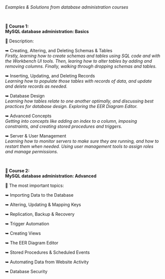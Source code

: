 *Examples & Solutions from database administration courses*

<br/>

**📌 Course  1: <br/>
MySQL database administration: Basics**

📝 Description:

➥ Creating, Altering, and Deleting Schemas & Tables <br/>
*Firstly, learning how to create schemas and tables using SQL code and with the Workbench UI tools. Then, learing how to alter tables by adding and removing columns. Finally, walking through dropping schemas and tables.*

➥ Inserting, Updating, and Deleting Records <br/>
*Learning how to populate those tables with records of data, and update and delete records as needed.*

➥ Database Design <br/>
*Learning how tables relate to one another optimally, and discussing best practices for database design. Exploring the EER Diagram Editor.*

➥ Advanced Concepts <br/>
*Getting into concepts like adding an index to a column, imposing constraints, and creating stored procedures and triggers.*

➥ Server & User Management <br/>
*Learning how to monitor servers to make sure they are running, and how to restart them when needed. Using user management tools to assign roles and manage permissions.*

<br/>

**📌 Course 2: <br/>
MySQL database administration: Advanced**

📝 The most important topics:

➥ Importing Data to the Database <br/>

➥ Altering, Updating & Mapping Keys <br/>

➥ Replication, Backup & Recovery <br/>

➥ Trigger Automation <br/>

➥ Creating Views <br/>

➥ The EER Diagram Editor <br/>

➥ Stored Procedures & Scheduled Events <br/>

➥ Automating Data from Website Activity <br/>

➥ Database Security <br/>
